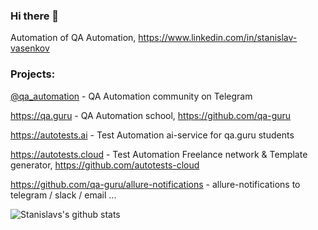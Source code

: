 ### Hi there 👋

Automation of QA Automation, https://www.linkedin.com/in/stanislav-vasenkov

### Projects: 
[@qa_automation](https://t.me/qa_automation) - QA Automation community on Telegram

https://qa.guru - QA Automation school, https://github.com/qa-guru

https://autotests.ai - Test Automation ai-service for qa.guru students

https://autotests.cloud - Test Automation Freelance network & Template generator, https://github.com/autotests-cloud


https://github.com/qa-guru/allure-notifications - allure-notifications to telegram / slack / email ...

<!--
**svasenkov/svasenkov** is a ✨ _special_ ✨ repository because its `README.md` (this file) appears on your GitHub profile.

Here are some ideas to get you started:

- 🔭 I’m currently working on ...
- 🌱 I’m currently learning ...
- 👯 I’m looking to collaborate on ...
- 🤔 I’m looking for help with ...
- 💬 Ask me about ...
- 📫 How to reach me: ...
- 😄 Pronouns: ...
- ⚡ Fun fact: ...
-->
![Stanislavs's github stats](https://github-readme-stats.vercel.app/api?username=svasenkov&show_icons=true&theme=radical)
